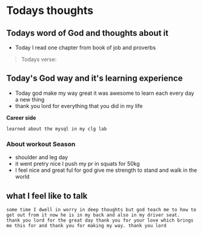 # Todays thoughts

## Todays word of God and thoughts about it
- Today I read one chapter from book of job and proverbs
> Todays verse: 

## Today's God way and it's learning experience
- Today god make my way great it was awesome to learn each every day a new thing
- thank you lord for everything that you did in my life


**Career side**
```
learned about the mysql in my clg lab
```

### About workout Season
- shoulder and leg day
- it went pretry nice I push my pr in squats for 50kg
- I feel nice and great ful for god give me strength to stand and walk in the world

## what I feel like to talk
```
some time I dwell in worry in deep thoughts but god teach me to how to get out from it now he is in my back and also in my driver seat.
thank you lord for the great day thank you for your love which brings me this for and thank you for making my way. thank you lord
```
